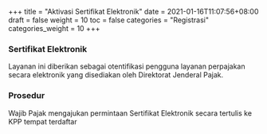 +++
title = "Aktivasi Sertifikat Elektronik"
date = 2021-01-16T11:07:56+08:00
draft = false
weight = 10
toc = false
categories = "Registrasi"
categories_weight = 10
+++
### Sertifikat Elektronik
Layanan ini diberikan sebagai otentifikasi pengguna layanan perpajakan secara elektronik yang disediakan oleh Direktorat Jenderal Pajak.
### Prosedur
Wajib Pajak mengajukan permintaan Sertifikat Elektronik secara tertulis ke KPP tempat terdaftar